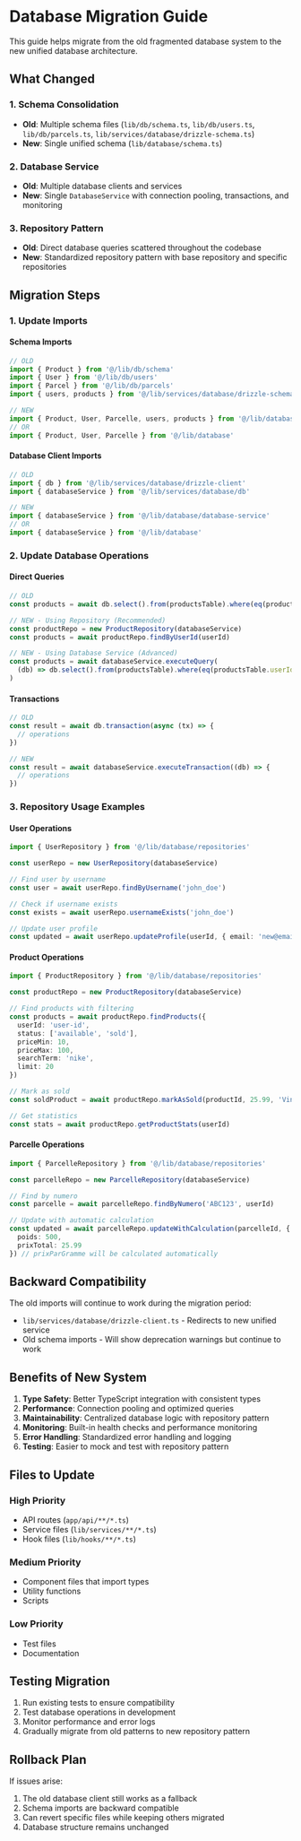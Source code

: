 # Database Migration Guide

This guide helps migrate from the old fragmented database system to the new unified database architecture.

## What Changed

### 1. Schema Consolidation
- **Old**: Multiple schema files (`lib/db/schema.ts`, `lib/db/users.ts`, `lib/db/parcels.ts`, `lib/services/database/drizzle-schema.ts`)
- **New**: Single unified schema (`lib/database/schema.ts`)

### 2. Database Service
- **Old**: Multiple database clients and services
- **New**: Single `DatabaseService` with connection pooling, transactions, and monitoring

### 3. Repository Pattern
- **Old**: Direct database queries scattered throughout the codebase
- **New**: Standardized repository pattern with base repository and specific repositories

## Migration Steps

### 1. Update Imports

#### Schema Imports
```typescript
// OLD
import { Product } from '@/lib/db/schema'
import { User } from '@/lib/db/users'
import { Parcel } from '@/lib/db/parcels'
import { users, products } from '@/lib/services/database/drizzle-schema'

// NEW
import { Product, User, Parcelle, users, products } from '@/lib/database/schema'
// OR
import { Product, User, Parcelle } from '@/lib/database'
```

#### Database Client Imports
```typescript
// OLD
import { db } from '@/lib/services/database/drizzle-client'
import { databaseService } from '@/lib/services/database/db'

// NEW
import { databaseService } from '@/lib/database/database-service'
// OR
import { databaseService } from '@/lib/database'
```

### 2. Update Database Operations

#### Direct Queries
```typescript
// OLD
const products = await db.select().from(productsTable).where(eq(productsTable.userId, userId))

// NEW - Using Repository (Recommended)
const productRepo = new ProductRepository(databaseService)
const products = await productRepo.findByUserId(userId)

// NEW - Using Database Service (Advanced)
const products = await databaseService.executeQuery(
  (db) => db.select().from(productsTable).where(eq(productsTable.userId, userId))
)
```

#### Transactions
```typescript
// OLD
const result = await db.transaction(async (tx) => {
  // operations
})

// NEW
const result = await databaseService.executeTransaction((db) => {
  // operations
})
```

### 3. Repository Usage Examples

#### User Operations
```typescript
import { UserRepository } from '@/lib/database/repositories'

const userRepo = new UserRepository(databaseService)

// Find user by username
const user = await userRepo.findByUsername('john_doe')

// Check if username exists
const exists = await userRepo.usernameExists('john_doe')

// Update user profile
const updated = await userRepo.updateProfile(userId, { email: 'new@email.com' })
```

#### Product Operations
```typescript
import { ProductRepository } from '@/lib/database/repositories'

const productRepo = new ProductRepository(databaseService)

// Find products with filtering
const products = await productRepo.findProducts({
  userId: 'user-id',
  status: ['available', 'sold'],
  priceMin: 10,
  priceMax: 100,
  searchTerm: 'nike',
  limit: 20
})

// Mark as sold
const soldProduct = await productRepo.markAsSold(productId, 25.99, 'Vinted')

// Get statistics
const stats = await productRepo.getProductStats(userId)
```

#### Parcelle Operations
```typescript
import { ParcelleRepository } from '@/lib/database/repositories'

const parcelleRepo = new ParcelleRepository(databaseService)

// Find by numero
const parcelle = await parcelleRepo.findByNumero('ABC123', userId)

// Update with automatic calculation
const updated = await parcelleRepo.updateWithCalculation(parcelleId, {
  poids: 500,
  prixTotal: 25.99
}) // prixParGramme will be calculated automatically
```

## Backward Compatibility

The old imports will continue to work during the migration period:

- `lib/services/database/drizzle-client.ts` - Redirects to new unified service
- Old schema imports - Will show deprecation warnings but continue to work

## Benefits of New System

1. **Type Safety**: Better TypeScript integration with consistent types
2. **Performance**: Connection pooling and optimized queries
3. **Maintainability**: Centralized database logic with repository pattern
4. **Monitoring**: Built-in health checks and performance monitoring
5. **Error Handling**: Standardized error handling and logging
6. **Testing**: Easier to mock and test with repository pattern

## Files to Update

### High Priority
- API routes (`app/api/**/*.ts`)
- Service files (`lib/services/**/*.ts`)
- Hook files (`lib/hooks/**/*.ts`)

### Medium Priority
- Component files that import types
- Utility functions
- Scripts

### Low Priority
- Test files
- Documentation

## Testing Migration

1. Run existing tests to ensure compatibility
2. Test database operations in development
3. Monitor performance and error logs
4. Gradually migrate from old patterns to new repository pattern

## Rollback Plan

If issues arise:
1. The old database client still works as a fallback
2. Schema imports are backward compatible
3. Can revert specific files while keeping others migrated
4. Database structure remains unchanged
